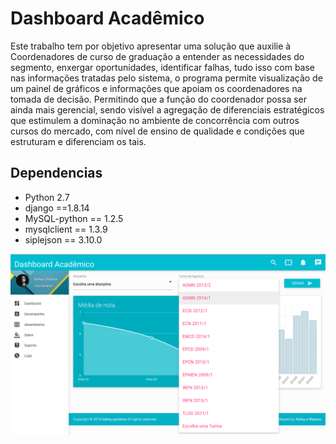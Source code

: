 Dashboard Acadêmico
===============

Este trabalho tem por objetivo apresentar uma solução que auxilie à Coordenadores de curso de graduação a entender as necessidades do segmento, enxergar oportunidades, identificar falhas, tudo isso com base nas informações tratadas pelo sistema, o programa permite visualização de um painel de gráficos e informações que apoiam os coordenadores na tomada de decisão. Permitindo que a função do coordenador possa ser ainda mais gerencial, sendo visível a agregação de diferenciais estratégicos que estimulem a dominação no ambiente de concorrência com outros cursos do mercado, com nível de ensino de qualidade e condições que estruturam e diferenciam os tais.

Dependencias
------------

* Python 2.7
* django ==1.8.14
* MySQL-python == 1.2.5
* mysqlclient == 1.3.9
* siplejson == 3.10.0


![Tela](https://github.com/kelwys/TCC-Dashboard-Academico/blob/master/Documentação%20auxiliar/tela.png?raw=true)
